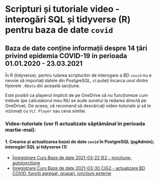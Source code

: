 # Scripturi și tutoriale video - interogări SQL și tidyverse (R) pentru baza de date `covid`

## Baza de date conține informații despre 14 țări privind epidemia COVID-19 in perioada 01.01.2020 - 23.03.2021

În R (tidyverse), pentru rularea scripturilor de interogare a BD `covid` nu e nevoie să importați datele din PostgreSQL, ci puteți încarca unul dintre fișierele `.RData` din această secțiune.

Este posibil ca playerul implicit de pe OneDrive să nu funcționeze cum trebuie (pe calculatorul meu NU se aude sunetul la redarea directă pe OneDrive). De aceea, vă recomand să descărcați video-tutoriale și să le vizionați cu `VLC Player` sau ceva similar.

### Video-tutoriale (vor fi actualizate săptămânal în perioada martie-mai):

#### 1. Crearea și actualizarea bazei de date `covid` în PostgreSQL (pgAdmin); interogări SQL și tidyverse (1)
- [Înregistrare Curs Baze de date 2021-03-22 IE2 - jonctiune, autojonctiune](https://1drv.ms/v/s!AgPvmBEDzTOSit8Sg6HW1Yao_F6dJQ?e=e9Qa4a)
- [Înregistrare Curs Baze de date 2021-03-30 CIG2 - actualizare BD COVID, functii agregat, grupari, jonctiuni externe](https://1drv.ms/v/s!AgPvmBEDzTOSiuENBJbqWxJC6EqDyQ?e=JC7FCg)
